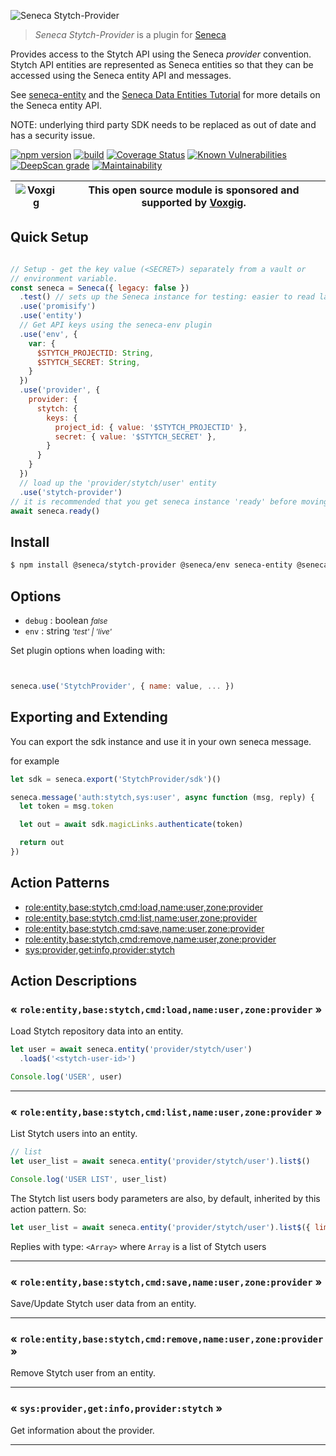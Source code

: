 ![Seneca Stytch-Provider](http://senecajs.org/files/assets/seneca-logo.png)

> _Seneca Stytch-Provider_ is a plugin for [Seneca](http://senecajs.org)


Provides access to the Stytch API using the Seneca *provider*
convention. Stytch API entities are represented as Seneca entities so
that they can be accessed using the Seneca entity API and messages.

See [seneca-entity](senecajs/seneca-entity) and the [Seneca Data
Entities
Tutorial](https://senecajs.org/docs/tutorials/understanding-data-entities.html) for more details on the Seneca entity API.

NOTE: underlying third party SDK needs to be replaced as out of date and has a security issue.

[![npm version](https://img.shields.io/npm/v/@seneca/stytch-provider.svg)](https://npmjs.com/package/@seneca/stytch-provider)
[![build](https://github.com/senecajs/seneca-stytch-provider/actions/workflows/build.yml/badge.svg)](https://github.com/senecajs/seneca-stytch-provider/actions/workflows/build.yml)
[![Coverage Status](https://coveralls.io/repos/github/senecajs/seneca-stytch-provider/badge.svg?branch=main)](https://coveralls.io/github/senecajs/seneca-stytch-provider?branch=main)
[![Known Vulnerabilities](https://snyk.io/test/github/senecajs/seneca-stytch-provider/badge.svg)](https://snyk.io/test/github/senecajs/seneca-stytch-provider)
[![DeepScan grade](https://deepscan.io/api/teams/5016/projects/19462/branches/505954/badge/grade.svg)](https://deepscan.io/dashboard#view=project&tid=5016&pid=19462&bid=505954)
[![Maintainability](https://api.codeclimate.com/v1/badges/f76e83896b731bb5d609/maintainability)](https://codeclimate.com/github/senecajs/seneca-stytch-provider/maintainability)


| ![Voxgig](https://www.voxgig.com/res/img/vgt01r.png) | This open source module is sponsored and supported by [Voxgig](https://www.voxgig.com). |
|---|---|


## Quick Setup


```js

// Setup - get the key value (<SECRET>) separately from a vault or
// environment variable.
const seneca = Seneca({ legacy: false })
  .test() // sets up the Seneca instance for testing: easier to read layout
  .use('promisify')
  .use('entity')
  // Get API keys using the seneca-env plugin
  .use('env', {
    var: {
      $STYTCH_PROJECTID: String,
      $STYTCH_SECRET: String,
    }
  })
  .use('provider', {
    provider: {
      stytch: {
        keys: {
          project_id: { value: '$STYTCH_PROJECTID' },
          secret: { value: '$STYTCH_SECRET' },
        }
      }
    }
  })
  // load up the 'provider/stytch/user' entity
  .use('stytch-provider')
// it is recommended that you get seneca instance 'ready' before moving on
await seneca.ready()
```

## Install

```sh
$ npm install @seneca/stytch-provider @seneca/env seneca-entity @seneca/provider seneca-promisify
```



<!--START:options-->


## Options
* `debug` : boolean <i><small>false</small></i>
* `env` : string <i><small>'test' | 'live'</small></i>


Set plugin options when loading with:
```js


seneca.use('StytchProvider', { name: value, ... })


```

## Exporting and Extending
You can export the sdk instance and use it in your own seneca message.

for example
```js
let sdk = seneca.export('StytchProvider/sdk')()

seneca.message('auth:stytch,sys:user', async function (msg, reply) {
  let token = msg.token

  let out = await sdk.magicLinks.authenticate(token)

  return out
})

```





<!--END:options-->

<!--START:action-list-->


## Action Patterns

* [role:entity,base:stytch,cmd:load,name:user,zone:provider](#-roleentitybasestytchcmdloadnameuserzoneprovider-)
* [role:entity,base:stytch,cmd:list,name:user,zone:provider](#-roleentitybasestytchcmdlistnameuserzoneprovider-)
* [role:entity,base:stytch,cmd:save,name:user,zone:provider](#-roleentitybasestytchcmdsavenameuserzoneprovider-)
* [role:entity,base:stytch,cmd:remove,name:user,zone:provider](#-roleentitybasestytchcmdremovenameuserzoneprovider-)
* [sys:provider,get:info,provider:stytch](#-sysprovidergetinfoproviderstytch-)


<!--END:action-list-->

<!--START:action-desc-->


## Action Descriptions

### &laquo; `role:entity,base:stytch,cmd:load,name:user,zone:provider` &raquo;

Load Stytch repository data into an entity.
```js
let user = await seneca.entity('provider/stytch/user')
  .load$('<stytch-user-id>')

Console.log('USER', user)
```

----------
### &laquo; `role:entity,base:stytch,cmd:list,name:user,zone:provider` &raquo;

List Stytch users into an entity.
```js
// list
let user_list = await seneca.entity('provider/stytch/user').list$()

Console.log('USER LIST', user_list)
```
The Stytch list users body parameters are also, by default, inherited by this action pattern. So:

```js
let user_list = await seneca.entity('provider/stytch/user').list$({ limit: Number }) // specify your Stytch parameters
```
Replies with type: ```<Array>``` where ```Array``` is a list of Stytch users

----------
### &laquo; `role:entity,base:stytch,cmd:save,name:user,zone:provider` &raquo;

Save/Update Stytch user data from an entity.

----------
### &laquo; `role:entity,base:stytch,cmd:remove,name:user,zone:provider` &raquo;

Remove Stytch user from an entity.


----------
### &laquo; `sys:provider,get:info,provider:stytch` &raquo;

Get information about the provider.



----------


<!--END:action-desc-->

